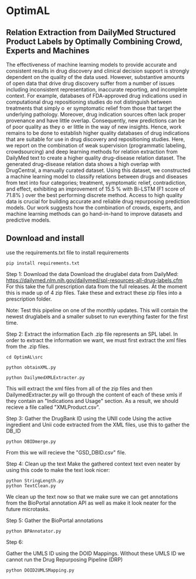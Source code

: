 # OptimAL 
## Relation Extraction from DailyMed Structured Product Labels by Optimally Combining Crowd, Experts and Machines
The effectiveness of machine learning models to provide accurate and consistent
results in drug discovery and clinical decision support is strongly dependent
on the quality of the data used. However, substantive amounts of open data
that drive drug discovery suffer from a number of issues including inconsistent
representation, inaccurate reporting, and incomplete context. For example,
databases of FDA-approved drug indications used in computational drug
repositioning studies do not distinguish between treatments that simply o er
symptomatic relief from those that target the underlying pathology. Moreover,
drug indication sources often lack proper provenance and have little overlap.
Consequently, new predictions can be of poor quality as they o er little in the
way of new insights. Hence, work remains to be done to establish higher quality
databases of drug indications that are suitable for use in drug discovery and
repositioning studies. Here, we report on the combination of weak supervision
(programmatic labeling, crowdsourcing) and deep learning methods for relation
extraction from DailyMed text to create a higher quality drug-disease relation
dataset. The generated drug-disease relation data shows a high overlap with
DrugCentral, a manually curated dataset. Using this dataset, we constructed
a machine learning model to classify relations between drugs and diseases from
text into four categories; treatment, symptomatic relief, contradiction, and effect,
exhibiting an improvement of 15.5 % with Bi-LSTM (F1 score of 71.8% )
over the best performing discrete method. Access to high quality data is crucial
for building accurate and reliable drug repurposing prediction models. Our
work suggests how the combination of crowds, experts, and machine learning
methods can go hand-in-hand to improve datasets and predictive models.

## Download and install 
use the requirements.txt file to install requirements


```
pip install requirements.txt
```

Step 1: Download the data 
Download the druglabel data from DailyMed: https://dailymed.nlm.nih.gov/dailymed/spl-resources-all-drug-labels.cfm
For this take the full prescription data from the full releases. At the moment this is made up of 4 zip files. Take these and extract these zip files into a prescription folder.

Note: Test this pipeline on one of the monthly updates. This will contain the newest druglabels and a smaller subset to run everything faster for the first time.


Step 2: Extract the information
Each .zip file represents an SPL label. In order to extract the information we want, we must first extract the xml files from the .zip files.

```
cd OptimAL\src

python obtainXML.py

python DailymedXMLExtracter.py
```
This will extract the xml files from all of the zip files and then DailymedExtracter.py will go through the content of each of these xmls if they contain an "Indications and Usage" section.
As a result, we should recieve a file called "XMLProduct.csv".

Step 3: Gather the DrugBank ID using the UNII code
Using the active ingredient and Unii code extracted from the XML files, use this to gather the DB_ID

```
python DBIDmerge.py
```
From this we will recieve the "GSD_DBID.csv" file. 


Step 4: Clean up the text
Make the gathered context text even neater by using this code to make the text look nicer:

```
python StringLength.py
python TextClean.py
```



We clean up the text now so that we make sure we can get annotations from the BioPortal annotation API as well as make it look neater for the future microtasks.

Step 5: Gather the BioPortal annotations

```
python BPAnnotator.py
```



Step 6: 

Gather the UMLS ID using the DOID Mappings. Without these UMLS ID we cannot run the Drug Repurposing Pipeline (DRP)

```
python DOID2UMLSMapping.py
```
